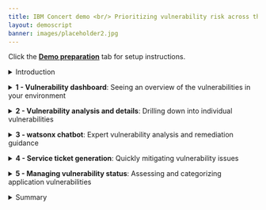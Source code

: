 ```yaml
---
title: IBM Concert demo <br/> Prioritizing vulnerability risk across the application landscape <br/> <small> <i> Live demo for Tech Sales </i> </small>
layout: demoscript
banner: images/placeholder2.jpg
---
```


<span id="top"></span>

Click the [**Demo preparation**](demo-preparation) tab for setup instructions.

<details markdown="1">

<summary>Introduction</summary>

As enterprises develop and deploy an increasing number of software applications, they face significant risks and challenges related to Common Vulnerability Exposures (CVEs) and other vulnerabilities in open source software.

Leveraging data from various tools, IBM Concert empowers security professionals to gain a comprehensive view of vulnerabilities across their application landscape. Using an advanced gen AI engine, Concert  assesses vulnerability risk tailored to each customer’s specific environment. Concert identifies potential threats, evaluates their impact and provides actionable recommendations to prioritize and mitigate risks effectively.

Let’s see how IBM Concert helps manage vulnerabilities and enhances your security posture.

<br/>

</details>

<p/>

<details markdown="1">

<summary><strong>1 - Vulnerability dashboard</strong>: Seeing an overview of the vulnerabilities in your environment</summary>

<br/>

| **1.1** | **Examine the vulnerability landscape** |
| :--- | :--- |
| **Narration** | The security manager at Focus Financial is overwhelmed with a backlog of 20,000 CVEs and struggles to manage vulnerabilities across applications hosted in diverse environments. With the recent adoption of a microservices architecture, the complexity has surged as these applications now span multiple cloud providers and on-prem environments. This shift has introduced significant challenges in vulnerability management, making it crucial to find a better way to prioritize, manage and address the CVEs. |
| **Action** &nbsp; 1.1.1 | Show the **Home** page, which you opened during demo preparation. <br/> <img src="images/1-1-1.png" width="800" /> |
| **Narration** | On logging into Concert, the security manager is presented with a dashboard that represents different dimensions of the application landscape. The vulnerability summary provides an immediate overview of the risk posture. <br/><br/> The section on the right provides key vulnerability metrics, showing the total number of unique CVEs and affected components. Concert highlights the most critical vulnerabilities. In this case, we see 2 'Priority 1' CVEs, 3 'Priority 2' CVEs and 44 'Priority 3' CVEs. This concise snapshot helps security managers quickly assess the organization's vulnerability landscape and prioritize remediation efforts. |
| **Action** &nbsp; 1.1.2 | Scroll down the home page to show the **Most vulnerable applications** (left) and **Prioritized CVEs impacting public access points** (right) graphs. <br/> <img src="images/1-1-2.png" width="800" /> |
| **Narration** | Scrolling down the home page, the security manager sees two visual representations of vulnerability risk. <br/><br/>The bar chart on the left provides a clear view of the most vulnerable applications within the organization. By categorizing and prioritizing the vulnerabilities, the security manager can quickly identify which applications require immediate attention. For instance, the application 'fci-platform' is shown to have the highest number of prioritized CVE findings, particularly in the most critical (Priority 1) category. <br/><br/>The scatter plot on the right highlights the CVEs that have a potential path to public access points, with each point representing a CVE and its associated risk score and impact. |
| **Action** &nbsp; 1.1.3 | Scroll down the home page to show the **Highest prioritiy CVEs** table. <br/> <img src="images/1-1-3.png" width="800" /> |
| **Narration** | At the bottom of the Home page, the security manager can see the top five vulnerabilities displayed in order of criticality. |

<br/>

| **1.2** | **Display CVEs in the Arena View** |
| :--- | :--- |
| **Action** &nbsp; 1.2.1 | Click **Arena view**. <inline-notification text="Use the zoom controls on the bottom right to fit the view on your screen."></inline-notification> <img src="images/2-1-1a.png" width="800" /> |
| **Narration** | The 'Arena view' provides the operations manager with a 360-degree view of the entire application ecosystem. |
| **Action** &nbsp; 1.2.2 | Click the **Prioritized CVEs** switch, which will display the prioritized CVEs on the left side of the Arena view. <br/> <img src="images/4-1-1.png" width="800" /> |
| **Narration** | By clicking the 'Prioritized CVEs' switch, the security manager reveals a red cluster showing all the high priority CVEs. This visualization details the affected repositories, deployed images, applications and public access points. It provides a comprehensive overview of how vulnerabilities propagate through the system, enabling informed decision-making for remediation efforts. |
| **Action** &nbsp; 1.2.3 | Hover over any CVE node to highlight its end-to-end connections. <br/> <img src="images/1-2-3.png" width="800" /> |
| **Narration** | The darkest red circles represent Concert's ‘Priority 1’ vulnerabilities. By hovering over any node, the security manager sees the repositories, images, applications, environments and access points associated with a CVE. |

**[Go to top](#top)**

<br/><br/>

</details>

<p/>

<details markdown="1">

<summary><strong>2 - Vulnerability analysis and details</strong>: Drilling down into individual vulnerabilities</summary>

<br/>

| **2.1** | **Examine vulnerabilities in the Dimensions view** |
| :--- | :--- |
| **Action** &nbsp; 2.1.1 | Click **Dimensions** and select **Vulnerability**.<br/><img src="images/5-2-3a.png" width="800" /> |
| **Narration** | To see a list of all vulnerabilities, the security manager accesses the Vulnerability page in the Dimensions view. This detailed list of vulnerabilities, initially prioritized by risk score, enables quick identification of the most critical vulnerabilities across all applications. It offers a comprehensive overview, making it easy to sort, filter and find vulnerabilities in the system. |

<br/>

| **2.2** | **View CVE details** |
| :--- | :--- |
| **Action** &nbsp; 2.2.1 | Click the Priority 1 CVE (<strong>CVE-2022-42889</strong>). <br/> <img src="images/2-2-1.png" width="800" /> <br/><br/> The following 'CVE details' screen will appear: <br/> <img src="images/3-1-3.png" width="800" /> |
| **Action** &nbsp; 2.2.2 | Highlight the difference between the generic CVSS risk score and Concert's custom risk score and priority. <br/> <img src="images/2-2-2.png" width="800" /> |
| **Narration** | The security manager selects a CVE to view the details and sees the blast radius showing each image and repository where the vulnerable code is deployed. <br/><br/> The CVE view provides the security manager with a summary of the issue, the generic CVSS score and a custom Concert risk score. <br/>Concert leverages generative AI to correlate vulnerability data across multiple risk vectors, analyzing complex chains of application dependencies to uncover the most severe risks specific to an organization’s environment. This allows Concert to generate a score based on the actual exposure risk. <br/><br/>Concert uses the following vectors to calculate the risk posed by each vulnerability.<br/>• Base CVSS score<br/>• Proprietary threat intelligence from IBM X-Force<br/>• Business criticality<br/>• Public access points |



**[Go to top](#top)**

<br/><br/>

</details>

<p/>

<details markdown="1">

<summary><strong>3 - watsonx chatbot</strong>: Expert vulnerability analysis and remediation guidance</summary>

<br/>

| **3.1** | **Interact with the chatbot** |
| :--- | :--- |
| **Action** &nbsp; 3.1.1 | Click **Ask watsonx**. <br/> <img src="images/3-1-1.png" width="800" /> |
| **Narration** | Concert’s interactive chatbot uses generative AI to dig deeper into Concert’s specific suggestions and explain the potential impact and remediation of each issue. The chatbot uses IBM’s Granite language model and comes pre-trained to have interactive conversations about application vulnerabilities. The security manager interactively asks questions about CVE details and engages in a discussion about remediation guidance. Concert responds just as a CVE expert would. |
| **Action** &nbsp; 3.1.2 | Type '**How do I mitigate this CVE?**' in the chatbot. <br/> <img src="images/3-1-2.png" width="800" /> |
| **Narration** | Concert responds like an expert, providing the operations manager with insight about the vulnerability and offering remediation guidance. |
| **Action** &nbsp; 3.1.3 | *Add follow-up question* <br/> <img src="images/3-1-3.png" width="800" /> |
| **Action** &nbsp; 3.1.4 | Click **X** to close the chatbot window. <br/> <img src="images/4-1-3.png" width="800" /> |

**[Go to top](#top)**

<br/><br/>

</details>

<p/>

<details markdown="1">

<summary><strong>4 - Service ticket generation</strong>: Quickly mitigating vulnerability issues</summary>

<br/>

| **4.1** | **Open a ticket** |
| :--- | :--- |
| **Narration** | Now that the security manager fully understands the potential impact of the CVE on the application environment, Concert can automatically generate a service ticket to resolve the vulnerability. Previously, this process required manually communicating the issue to a separate team to create the service ticket. |
| **Action** &nbsp; 4.1.1 | Click **Open ticket** in the first row. <br/> <img src="images/5-1-1.png" width="800" /> <br/><br/> The following **Open a ticket** screen will appear: <br/> <img src="images/5-1-2.png" width="800" /> |
| **Narration** | Concert can connect directly to popular ticketing systems, such as GitHub, Jira and ServiceNow, to automatically generate service tickets to remediate the vulnerability. Concert automatically inserts the appropriate text into the ticket fields, automating what would otherwise be a time-consuming task. In addition to ensuring accuracy, Concert saves an average of 15 minutes per vulnerability, which can add up significantly given the thousands of issues that arise each year. |
| **Action** &nbsp; 4.1.2 | Click **X** to close the **Open a ticket** screen. <br/> <img src="images/5-1-3.png" width="800" /> |
| **Action** &nbsp; 4.1.3 | Click **X** to close the CVE details screen. <br/> <img src="images/5-1-4.png" width="800" /> |

<br/>

| **4.2** | **Create an automation rule** |
| :--- | :--- |
| **Narration** | Alternatively, the security manager can configure automation rules to automatically create and assign tickets in the ticketing system, further speeding up the process of remediating vulnerabilities. Concert’s automation rules define the automatic actions to take when it detects a CVE that needs remediation. |
| **Action** &nbsp; 4.2.1 | Click **Administration** and select **Integrations**. <br/> <img src="images/5-2-1.png" width="800" /> |
| **Action** &nbsp; 4.2.2 | Click the **Automation rules** tab. <br/> <img src="images/5-2-2.png" width="800" /> |
| **Action** &nbsp; 4.2.3 | Click **Create automation rule**. <br/> <img src="images/5-2-3.png" width="800" /> |
| **Action** &nbsp; 4.2.4 | In the **Name** field, type '**Create ticket for critical CVE on prod environment**' (1). <br/> For the first condition, select **Environments** and **production** (2). <br/> For the second condition, Select **Open GitHub issue** (3). <br/> <img src="images/5-2-4.png" width="800" /> |
| **Narration** | For example, the security manager can configure a rule to automatically generate a service ticket in GitHub for each vulnerability detected in the production environment. If desired, the security manager can also set threshold values on risk scores to determine when a ticket should be generated. |
| **Action** &nbsp; 4.2.5 | Click **X** to close the **Create an automation rule** screen. <br/> <img src="images/5-2-5.png" width="800" /> |

**[Go to top](#top)**

<br/><br/>

</details>

<p/>

<details markdown="1">

<summary><strong>5 - Managing vulnerability status</strong>: Assessing and categorizing application vulnerabilities</summary>

<br/>

| **5.1** | **Organize vulnerabilities in the kanban view** |
| :--- | :--- |
| **Action** &nbsp; 5.1.1 | Click **Inventory** and select **Applications**. <br/> <img src="images/6-1-2.png" width="800" /> |
| **Action** &nbsp; 5.1.2 | Click **paymentApp** in the **Applications** view. <br/><img src="images/5-1-2a.png" width="800" /> |
| **Action** &nbsp; 5.1.3 | Click **Prioritized CVE findings** in the **paymentApp** application dialog.<br/><img src="images/6-1-1.png" width="800" /> |
| **Narration** | The security manager organizes all vulnerabilities affecting a specific application using Concert's convenient kanban board. The CVEs are categorized according to those with 'Assessment in progress', 'Exception requested' and 'False positive.' The status of a CVE can be updated by simply dragging and dropping it into the appropriate column. |

<br/>

**[Go to top](#top)**

<br/><br/>

</details>

<p/>

<details markdown="1">

<summary>Summary</summary>

We’ve demonstrated how Concert assists a security manager in identifying and prioritizing vulnerabilities and streamlining the remediation process. Before implementing Concert, the security team faced challenges with manual efforts, fragmented tools and extensive data needed to manage and assess vulnerabilities.

The security manager utilized Concert to unify disparate data sources, offering a comprehensive view of the security posture. Concert used gen AI to analyze data across various environments, enabling the security team to proactively prioritize, understand and address vulnerabilities.

**[Go to top](#top)**

<br/><br/>

</details>